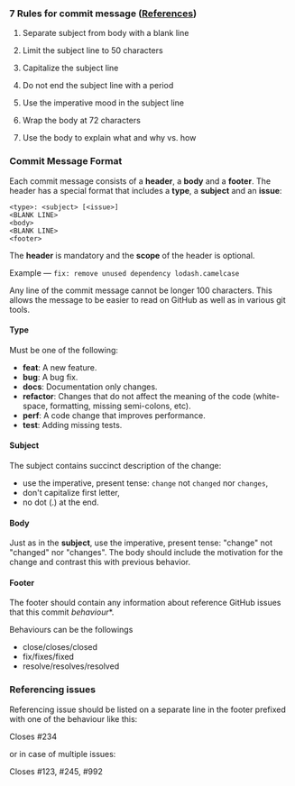 ### 7 Rules for commit message ([References](https://chris.beams.io/posts/git-commit/))

1. Separate subject from body with a blank line

2. Limit the subject line to 50 characters

3. Capitalize the subject line

4. Do not end the subject line with a period

5. Use the imperative mood in the subject line

6. Wrap the body at 72 characters

7. Use the body to explain what and why vs. how


### Commit Message Format
Each commit message consists of a **header**, a **body** and a **footer**.  The header has a special
format that includes a **type**, a **subject** and an **issue**:

```
<type>: <subject> [<issue>]
<BLANK LINE>
<body>
<BLANK LINE>
<footer>
```

The **header** is mandatory and the **scope** of the header is optional.

Example — `fix: remove unused dependency lodash.camelcase`

Any line of the commit message cannot be longer 100 characters. This allows the message to be easier to read on GitHub as well as in various git tools.

#### Type
Must be one of the following:

* **feat**: A new feature.
* **bug**: A bug fix.
* **docs**: Documentation only changes.
* **refactor**: Changes that do not affect the meaning of the code (white-space, formatting, missing semi-colons, etc).
* **perf**: A code change that improves performance.
* **test**: Adding missing tests.

#### Subject
The subject contains succinct description of the change:

* use the imperative, present tense: `change` not `changed` nor `changes`,
* don't capitalize first letter,
* no dot (.) at the end.

#### Body
Just as in the **subject**, use the imperative, present tense: "change" not "changed" nor "changes".
The body should include the motivation for the change and contrast this with previous behavior.

#### Footer
The footer should contain any information about reference GitHub issues that this commit *behaviour**.

Behaviours can be the followings
- close/closes/closed
- fix/fixes/fixed
- resolve/resolves/resolved

### Referencing issues

Referencing issue should be listed on a separate line in the footer prefixed with one of the behaviour like this:

Closes #234

or in case of multiple issues:

Closes #123, #245, #992

